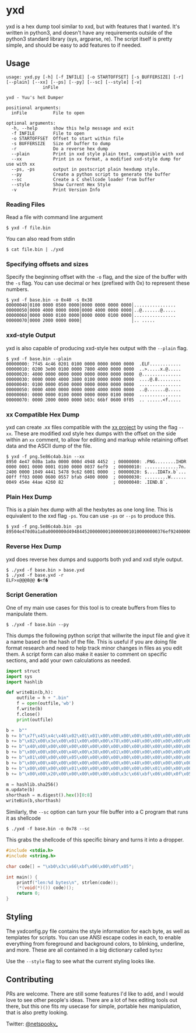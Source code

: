 # yxd

yxd is a hex dump tool similar to xxd, but with features that I wanted. It's written in python3, and doesn't have any requirements outside of the python3 standard library (sys, argparse, re). The script itself is pretty simple, and should be easy to add features to if needed.

## Usage

```
usage: yxd.py [-h] [-f INFILE] [-o STARTOFFSET] [-s BUFFERSIZE] [-r] [--plain] [--xx] [--ps] [--py] [--sc] [--style] [-v]
              inFile

yxd - Yuu's heX Dumper

positional arguments:
  inFile          File to open
  
optional arguments:
  -h, --help      show this help message and exit
  -f INFILE       File to open
  -o STARTOFFSET  Offset to start within file
  -s BUFFERSIZE   Size of buffer to dump
  -r              Do a reverse hex dump
  --plain         Print in xxd style plain text, compatible with xxd
  --xx            Print in xx format, a modified xxd-style dump for use with xx
  --ps, -ps       output in postscript plain hexdump style.
  --py            Create a python script to generate the buffer
  --sc            Create a C shellcode loader from buffer
  --style         Show Current Hex Style
  -v              Print Version Info
```

### Reading Files

Read a file with command line argument
```
$ yxd -f file.bin
```
You can also read from stdin
```
$ cat file.bin | ./yxd
```

### Specifying offsets and sizes

Specify the beginning offset with the `-o` flag, and the size of the buffer with the `-s` flag. You can use decimal or hex (prefixed with 0x) to represent these numbers.

```
$ yxd -f base.bin -o 0x40 -s 0x38
00000040│0100 0000 0500 0000│0000 0000 0000 0000│................
00000050│0000 4000 0000 0000│0000 4000 0000 0000│..@.......@.....
00000060│0000 0000 0100 0000│0000 0000 0100 0000│................
00000070│0000 2000 0000 0000│                   │.. .....
```

### xxd-style Output

yxd is also capable of producing xxd-style hex output with the `--plain` flag.

```
$ yxd -f base.bin --plain
00000000: 7f45 4c46 0201 0100 0000 0000 0000 0000  .ELF............
00000010: 0200 3e00 0100 0000 7800 4000 0000 0000  ..>.....x.@.....
00000020: 4000 0000 0000 0000 0000 0000 0000 0000  @...............
00000030: 0000 0000 4000 3800 0100 0000 0000 0000  ....@.8.........
00000040: 0100 0000 0500 0000 0000 0000 0000 0000  ................
00000050: 0000 4000 0000 0000 0000 4000 0000 0000  ..@.......@.....
00000060: 0000 0000 0100 0000 0000 0000 0100 0000  ................
00000070: 0000 2000 0000 0000 b03c 66bf 0600 0f05  .. ......<f.....
```

### xx Compatible Hex Dump 

yxd can create .xx files compatible with the [xx project](https://github.com/netspooky/xx) by using the flag `--xx`. These are modified xxd style hex dumps with the offset on the side within an `xx` comment, to allow for editing and markup while retaining offset data and the ASCII dump of the file.

```
$ yxd -f png.5e86c4ab.bin --xx
8950 4e47 0d0a 1a0a 0000 000d 4948 4452  ; 00000000: .PNG........IHDR
0000 0001 0000 0001 0100 0000 0037 6ef9  ; 00000010: .............7n.
2400 0000 1049 4441 5478 9c62 6001 0000  ; 00000020: $....IDATx.b`...
00ff ff03 0000 0600 0557 bfab d400 0000  ; 00000030: .........W......
0049 454e 44ae 4260 82                   ; 00000040: .IEND.B`.
```

### Plain Hex Dump

This is a plain hex dump with all the hexbytes as one long line. This is equivalent to the xxd flag `-ps`. You can use `-ps` or `--ps` to produce this.

```
$ yxd -f png.5e86c4ab.bin -ps 
89504e470d0a1a0a0000000d4948445200000001000000010100000000376ef9240000001049444154789c626001000000ffff03000006000557bfabd40000000049454e44ae426082
```

### Reverse Hex Dump

yxd does reverse hex dumps and supports both yxd and xxd style output.

```
$ ./yxd -f base.bin > base.yxd
$ ./yxd -f base.yxd -r
ELF>x@@@8@@ �<f�
```

### Script Generation

One of my main use cases for this tool is to create buffers from files to manipulate them.

```
$ ./yxd -f base.bin --py
```

This dumps the following python script that willwrite the input file and give it a name based on the hash of the file. This is useful if you are doing file format research and need to help track minor changes in files as you edit them. A script form can also make it easier to comment on specific sections, and add your own calculations as needed.

```python
import struct
import sys
import hashlib

def writeBin(b,h):
    outfile = h + ".bin"
    f = open(outfile,'wb')
    f.write(b)
    f.close()
    print(outfile)

b =  b""
b += b"\x7f\x45\x4c\x46\x02\x01\x01\x00\x00\x00\x00\x00\x00\x00\x00\x00" # 00000000 .ELF............
b += b"\x02\x00\x3e\x00\x01\x00\x00\x00\x78\x00\x40\x00\x00\x00\x00\x00" # 00000010 ..>.....x.@.....
b += b"\x40\x00\x00\x00\x00\x00\x00\x00\x00\x00\x00\x00\x00\x00\x00\x00" # 00000020 @...............
b += b"\x00\x00\x00\x00\x40\x00\x38\x00\x01\x00\x00\x00\x00\x00\x00\x00" # 00000030 ....@.8.........
b += b"\x01\x00\x00\x00\x05\x00\x00\x00\x00\x00\x00\x00\x00\x00\x00\x00" # 00000040 ................
b += b"\x00\x00\x40\x00\x00\x00\x00\x00\x00\x00\x40\x00\x00\x00\x00\x00" # 00000050 ..@.......@.....
b += b"\x00\x00\x00\x00\x01\x00\x00\x00\x00\x00\x00\x00\x01\x00\x00\x00" # 00000060 ................
b += b"\x00\x00\x20\x00\x00\x00\x00\x00\xb0\x3c\x66\xbf\x06\x00\x0f\x05" # 00000070 .. ......<f.....

m = hashlib.sha256()
m.update(b)
shorthash = m.digest().hex()[0:8]
writeBin(b,shorthash)
```

Similarly, the `--sc` option can turn your file buffer into a C program that runs it as shellcode
```
$ ./yxd -f base.bin -o 0x78 --sc
```

This grabs the shellcode of this specific binary and turns it into a dropper.

```c
#include <stdio.h>
#include <string.h>

char code[] = "\xb0\x3c\x66\xbf\x06\x00\x0f\x05";

int main() {
    printf("len:%d bytes\n", strlen(code));
    (*(void(*)()) code)();
    return 0;
}
```

## Styling

The yxdconfig.py file contains the style information for each byte, as well as templates for scripts. You can use ANSI escape codes in each, to enable everything from foreground and background colors, to blinking, underline, and more. These are all contained in a big dictionary called `bytez`

Use the `--style` flag to see what the current styling looks like.

## Contributing

PRs are welcome. There are still some features I'd like to add, and I would love to see other people's ideas. There are a lot of hex editing tools out there, but this one fits my usecase for simple, portable hex manipulation, that is also pretty looking.

Twitter: [@netspooky_](https://twitter.com/netspooky_)
